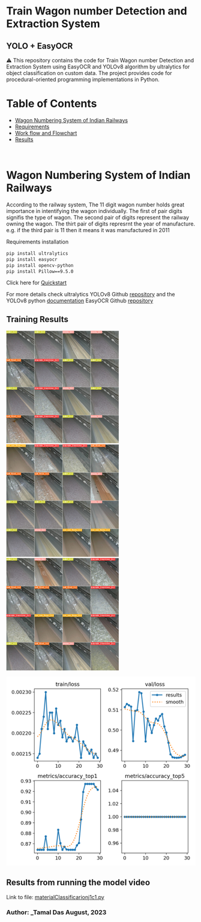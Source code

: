 # Train Wagon number Detection and Extraction System
## YOLO + EasyOCR
⚠️ This repository contains the code for Train Wagon number Detection and Extraction System using EasyOCR and YOLOv8 algorithm by ultralytics for object classification on custom data. The project provides code for procedural-oriented programming implementations in Python.  

# Table of Contents
* [Wagon Numbering System of Indian Railways]()
* [Requirements]()
* [Work flow and Flowchart]()
* [Results]()

<p align="center">
    <img src="" width=800>
</p>

# Wagon Numbering System of Indian Railways
According to the railway system, The 11 digit wagon number holds great importance in intentifying the wagon individually.
The first of pair digits signifis the type of wagon.
The second pair of digits represent the railway owning the wagon.
The thirt pair of digits represrnt the year of manufacture. e.g. if the third pair is 11 then it means it was manufactured in 2011

  

Requirements installation
```
pip install ultralytics
pip install easyocr
pip install opencv-python
pip install Pillow==9.5.0
```
Click here for [Quickstart](https://docs.ultralytics.com/quickstart/)

For more details check
ultralytics YOLOv8 Github [repository](https://github.com/ultralytics/ultralytics) and the YOLOv8 python [documentation](https://docs.ultralytics.com/usage/python/#train)
EasyOCR Github [repository](https://github.com/JaidedAI/EasyOCR)


## Training Results
<p float="left">
    <img src="https://github.com/tfortamal/Conveyor-Belt-Material-Classification-YOLOv8/blob/9527fa3c3bf636cf3329134de2a50adeb5825505/train_results/val_batch0_pred.jpg" width="300" />
    <img src="https://github.com/tfortamal/Conveyor-Belt-Material-Classification-YOLOv8/blob/9527fa3c3bf636cf3329134de2a50adeb5825505/train_results/val_batch1_labels.jpg" width="300"/>
    <img src="https://github.com/tfortamal/Conveyor-Belt-Material-Classification-YOLOv8/blob/389f7c0845dcf3eed409c883edb88966300c280d/train_results/val_batch2_pred.jpg" width="300"/> 
</p>

<p align="center">
    <img src="https://github.com/tfortamal/Conveyor-Belt-Material-Classification-YOLOv8/blob/9527fa3c3bf636cf3329134de2a50adeb5825505/train_results/results.png" width=600>
</p>




## Results from running the model video
Link to file: [materialClassificarionj1c1.py](https://github.com/tfortamal/Conveyor-Belt-Material-Classification-YOLOv8/blob/0bc66e292c7381385366e3268649da987ed2690e/code/materialClassificarionj1c1.py)


### Author: _**Tamal Das** August, 2023
